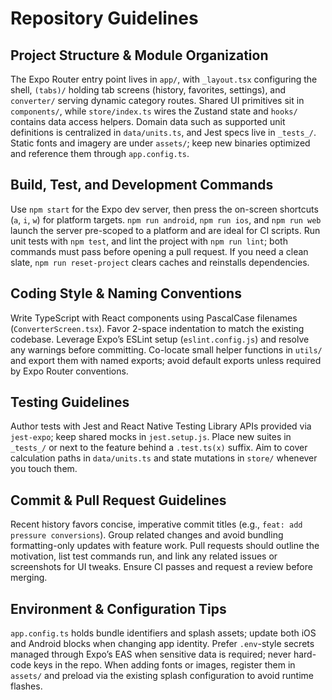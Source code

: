 # Repository Guidelines

## Project Structure & Module Organization
The Expo Router entry point lives in `app/`, with `_layout.tsx` configuring the shell, `(tabs)/` holding tab screens (history, favorites, settings), and `converter/` serving dynamic category routes. Shared UI primitives sit in `components/`, while `store/index.ts` wires the Zustand state and `hooks/` contains data access helpers. Domain data such as supported unit definitions is centralized in `data/units.ts`, and Jest specs live in `_tests_/`. Static fonts and imagery are under `assets/`; keep new binaries optimized and reference them through `app.config.ts`.

## Build, Test, and Development Commands
Use `npm start` for the Expo dev server, then press the on-screen shortcuts (`a`, `i`, `w`) for platform targets. `npm run android`, `npm run ios`, and `npm run web` launch the server pre-scoped to a platform and are ideal for CI scripts. Run unit tests with `npm test`, and lint the project with `npm run lint`; both commands must pass before opening a pull request. If you need a clean slate, `npm run reset-project` clears caches and reinstalls dependencies.

## Coding Style & Naming Conventions
Write TypeScript with React components using PascalCase filenames (`ConverterScreen.tsx`). Favor 2-space indentation to match the existing codebase. Leverage Expo’s ESLint setup (`eslint.config.js`) and resolve any warnings before committing. Co-locate small helper functions in `utils/` and export them with named exports; avoid default exports unless required by Expo Router conventions.

## Testing Guidelines
Author tests with Jest and React Native Testing Library APIs provided via `jest-expo`; keep shared mocks in `jest.setup.js`. Place new suites in `_tests_/` or next to the feature behind a `.test.ts(x)` suffix. Aim to cover calculation paths in `data/units.ts` and state mutations in `store/` whenever you touch them.

## Commit & Pull Request Guidelines
Recent history favors concise, imperative commit titles (e.g., `feat: add pressure conversions`). Group related changes and avoid bundling formatting-only updates with feature work. Pull requests should outline the motivation, list test commands run, and link any related issues or screenshots for UI tweaks. Ensure CI passes and request a review before merging.

## Environment & Configuration Tips
`app.config.ts` holds bundle identifiers and splash assets; update both iOS and Android blocks when changing app identity. Prefer `.env`-style secrets managed through Expo’s EAS when sensitive data is required; never hard-code keys in the repo. When adding fonts or images, register them in `assets/` and preload via the existing splash configuration to avoid runtime flashes.
